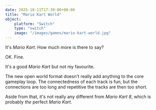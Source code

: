 ```yaml
---
date: 2025-10-11T17:39:00+00:00
title: "Mario Kart World"
object:
    platform: "Switch"
    type: "switch"
    image: "/images/games/mario-kart-world.jpg"
---
```


It's *Mario Kart*. How much more is there to say?

OK. Fine.

It's a good *Mario Kart* but not my favourite. 

The new open world format doesn't really add anything to the core gameplay loop. The connectedness of each track is fun, but the connections are too long and repetitive the tracks are then too short. 

Aside from that, it's not really any different from *Mario Kart 8*, which is probably *the* perfect *Mario Kart*.